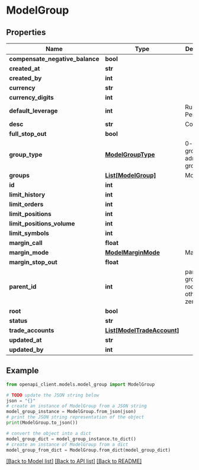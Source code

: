# ModelGroup


## Properties

Name | Type | Description | Notes
------------ | ------------- | ------------- | -------------
**compensate_negative_balance** | **bool** |  | [optional] 
**created_at** | **str** |  | [optional] 
**created_by** | **int** |  | [optional] 
**currency** | **str** |  | [optional] 
**currency_digits** | **int** |  | [optional] 
**default_leverage** | **int** | Rules or Permissions | [optional] 
**desc** | **str** | Common | 
**full_stop_out** | **bool** |  | [optional] 
**group_type** | [**ModelGroupType**](ModelGroupType.md) | 0-client group 1-admin group | [optional] 
**groups** | [**List[ModelGroup]**](ModelGroup.md) | Models | [optional] 
**id** | **int** |  | [optional] 
**limit_history** | **int** |  | [optional] 
**limit_orders** | **int** |  | [optional] 
**limit_positions** | **int** |  | [optional] 
**limit_positions_volume** | **int** |  | [optional] 
**limit_symbols** | **int** |  | [optional] 
**margin_call** | **float** |  | [optional] 
**margin_mode** | [**ModelMarginMode**](ModelMarginMode.md) | Margin | [optional] 
**margin_stop_out** | **float** |  | [optional] 
**parent_id** | **int** | parent group if not root otherwise zero | [optional] 
**root** | **bool** |  | [optional] 
**status** | **str** |  | [optional] 
**trade_accounts** | [**List[ModelTradeAccount]**](ModelTradeAccount.md) |  | [optional] 
**updated_at** | **str** |  | [optional] 
**updated_by** | **int** |  | [optional] 

## Example

```python
from openapi_client.models.model_group import ModelGroup

# TODO update the JSON string below
json = "{}"
# create an instance of ModelGroup from a JSON string
model_group_instance = ModelGroup.from_json(json)
# print the JSON string representation of the object
print(ModelGroup.to_json())

# convert the object into a dict
model_group_dict = model_group_instance.to_dict()
# create an instance of ModelGroup from a dict
model_group_from_dict = ModelGroup.from_dict(model_group_dict)
```
[[Back to Model list]](../README.md#documentation-for-models) [[Back to API list]](../README.md#documentation-for-api-endpoints) [[Back to README]](../README.md)


